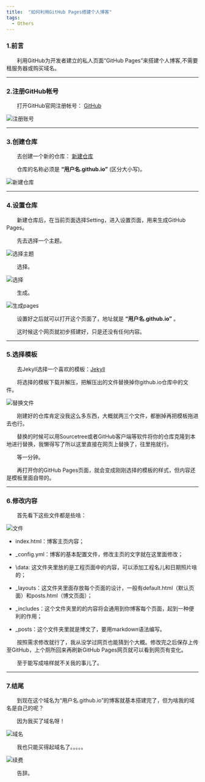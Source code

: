 ```yaml
---
title:  "如何利用GitHub Pages搭建个人博客"
tags:
  - Others
---
```



### 1.前言

&#160; &#160; &#160; &#160;利用GitHub为开发者建立的私人页面“GitHub Pages”来搭建个人博客,不需要租服务器或购买域名。    

-------
### 2.注册GitHub帐号

&#160; &#160; &#160; &#160;打开GitHub官网注册帐号： [GitHub](https://github.com/)

![注册账号](https://raw.githubusercontent.com/Verdvana/Verdvana.github.io/master/_posts/how_to_make_website/sign_up_github.jpg)     

--------
### 3.创建仓库
&#160; &#160; &#160; &#160;去创建一个新的仓库： [新建仓库](https://github.com/new)       
 
&#160; &#160; &#160; &#160;仓库的名称必须是 __“用户名.github.io”__ (区分大小写)。   

![新建仓库](https://raw.githubusercontent.com/Verdvana/Verdvana.github.io/master/_posts/how_to_make_website/creat_a_new_repository.jpg)


-----
### 4.设置仓库

&#160; &#160; &#160; &#160;新建仓库后，在当前页面选择Setting，进入设置页面，用来生成GitHub Pages。

&#160; &#160; &#160; &#160;先去选择一个主题。

![选择主题](https://raw.githubusercontent.com/Verdvana/Verdvana.github.io/master/_posts/how_to_make_website/chosse-a-theme.png)

&#160; &#160; &#160; &#160;选择。

![选择](https://raw.githubusercontent.com/Verdvana/Verdvana.github.io/master/_posts/how_to_make_website/select-theme.png)

&#160; &#160; &#160; &#160;生成。


![生成pages](https://raw.githubusercontent.com/Verdvana/Verdvana.github.io/master/_posts/how_to_make_website/generate_github_pages.jpg)

&#160; &#160; &#160; &#160;设置好之后就可以打开这个页面了，地址就是 __“用户名.github.io”__ 。

&#160; &#160; &#160; &#160;这时候这个网页就初步搭建好，只是还没有任何内容。

-----
### 5.选择模板

&#160; &#160; &#160; &#160;去Jekyll选择一个喜欢的模板：[Jekyll](http://jekyllthemes.org/)

&#160; &#160; &#160; &#160;将选择的模板下载并解压，把解压出的文件替换掉你github.io仓库中的文件。

![替换文件](https://raw.githubusercontent.com/Verdvana/Verdvana.github.io/master/_posts/how_to_make_website/choose_theme.jpg)

&#160; &#160; &#160; &#160;刚建好的仓库肯定没我这么多东西，大概就两三个文件，都删掉再把模板拖进去也行。

&#160; &#160; &#160; &#160;替换的时候可以用Sourcetree或者GitHub客户端等软件将你的仓库克隆到本地进行替换，我懒得写了所以这里直接在网页上替换了，往里拖就行。

&#160; &#160; &#160; &#160;等一分钟。

&#160; &#160; &#160; &#160;再打开你的GitHub Pages页面，就会变成刚刚选择的模板的样式，但内容还是模板里面自带的。

------
### 6.修改内容

&#160; &#160; &#160; &#160;首先看下这些文件都是些啥：

![文件](https://raw.githubusercontent.com/Verdvana/Verdvana.github.io/master/_posts/how_to_make_website/file.jpg)

* index.html：博客主页内容；

*  \_config.yml：博客的基本配置文件，修改主页的文字就在这里面修改；

* \data: 这文件夹里放的是工程页面中的内容，可以添加工程名儿和日期照片啥的；

* \_layouts：这文件夹里面存放每个页面的设计，一般有default.html（默认页面）和posts.html（博文页面）；

* \_includes：这个文件夹里的的内容将会通用到你博客每个页面，起到一种便利的作用；

* \_posts：这个文件夹里就是博文了，要用markdown语法编写。

&#160; &#160; &#160; &#160;按照需求修改就行了，我从没学过网页也能猜到个大概。修改完之后保存上传至GitHub，上个厕所回来再刷新GitHub Pages网页就可以看到网页有变化。

&#160; &#160; &#160; &#160;至于能写成啥样就不关我的事儿了。

--------

### 7.结尾
&#160; &#160; &#160; &#160;到现在这个域名为“用户名.github.io”的博客就基本搭建完了，但为啥我的域名是自己的呢？

&#160; &#160; &#160; &#160;因为我买了域名呀！

![域名](https://raw.githubusercontent.com/Verdvana/Verdvana.github.io/master/_posts/how_to_make_website/domain_name.png)

&#160; &#160; &#160; &#160;我也只能买得起域名了。。。。。

![续费](https://raw.githubusercontent.com/Verdvana/Verdvana.github.io/master/_posts/how_to_make_website/Renewal_fee.jpg)


&#160; &#160; &#160; &#160;告辞。

